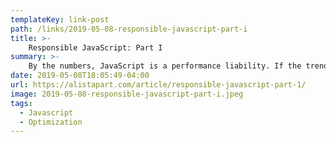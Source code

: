 ```yaml
---
templateKey: link-post
path: /links/2019-05-08-responsible-javascript-part-i
title: >-
    Responsible JavaScript: Part I
summary: >-
    By the numbers, JavaScript is a performance liability. If the trend persists, the median page will be shipping at least 400 KB of it before too long, and that’s merely what’s transferred. Like other text-based resources, JavaScript is almost always served compressed—but that might be the only thing we’re getting consistently right in its delivery. 
date: 2019-05-08T18:05:49-04:00
url: https://alistapart.com/article/responsible-javascript-part-1/
image: 2019-05-08-responsible-javascript-part-i.jpeg
tags:
  - Javascript
  - Optimization
---
```


